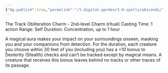 ```yaml
---
{"dg-publish":true,"permalink":"/1-digital-garden/3-0-spells/abscondi/","tags":["DnDB-done"]}
---
```


The Track Obliteration Charm - 2nd-level Charm (ritual) 
Casting Time: 1 action 
Range: Self 
Duration: Concentration, up to 1 hour 

A magical aura makes your impact on your surroundings unseen, masking you and your companions from detection. For the duration, each creature you choose within 30 feet of you (including you) has a +10 bonus to Dexterity (Stealth) checks and can’t be tracked except by magical means. A creature that receives this bonus leaves behind no tracks or other traces of its passage.